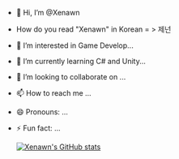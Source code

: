 - 👋 Hi, I’m @Xenawn
-  How do you read "Xenawn" in Korean  = > 제넌
- 👀 I’m interested in Game Develop...
- 🌱 I’m currently learning C# and Unity...
- 💞️ I’m looking to collaborate on ...
- 📫 How to reach me ...
- 😄 Pronouns: ...
- ⚡ Fun fact: ...

  [![Xenawn's GitHub stats](https://github-readme-stats.vercel.app/api?username=Xenawn&bg_color=70,0f4c81,ffffff)](https://github.com/anuraghazra/github-readme-stats)

<!---
Xenawn/Xenawn is a ✨ special ✨ repository because its `README.md` (this file) appears on your GitHub profile.
You can click the Preview link to take a look at your changes.
--->
